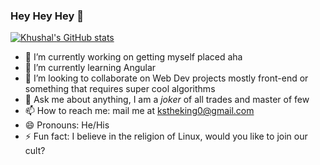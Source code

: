 ### Hey Hey Hey 👋  

[![Khushal's GitHub stats](https://github-readme-stats.vercel.app/api?username=kstheking&show_icons=true&theme=dark)](https://github.com/anuraghazra/github-readme-stats)


- 🔭 I’m currently working on getting myself placed aha
- 🌱 I’m currently learning Angular
- 👯 I’m looking to collaborate on Web Dev projects mostly front-end or something that requires super cool algorithms
- 💬 Ask me about anything, I am a *joker* of all trades and master of few
- 📫 How to reach me: mail me at kstheking0@gmail.com
- 😄 Pronouns: He/His
- ⚡ Fun fact: I believe in the religion of Linux, would you like to join our cult?

